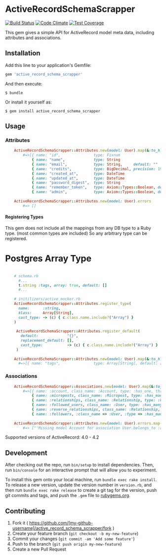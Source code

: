 # ActiveRecordSchemaScrapper
[![Build Status](https://travis-ci.org/zeisler/dissociated_introspection.svg)](https://travis-ci.org/zeisler/dissociated_introspection)
[![Code Climate](https://codeclimate.com/github/zeisler/active_record_schema_scrapper/badges/gpa.svg)](https://codeclimate.com/github/zeisler/active_record_schema_scrapper)
[![Test Coverage](https://codeclimate.com/github/zeisler/active_record_schema_scrapper/badges/coverage.svg)](https://codeclimate.com/github/zeisler/active_record_schema_scrapper/coverage)

This gem gives a simple API for ActiveRecord model meta data, including attributes and associations.

## Installation

Add this line to your application's Gemfile:

```ruby
gem 'active_record_schema_scrapper'
```

And then execute:

    $ bundle

Or install it yourself as:

    $ gem install active_record_schema_scrapper

## Usage

### Attributes
```ruby
    ActiveRecordSchemaScrapper::Attributes.new(model: User).map(&:to_h)
        #=>[{ name: "id",               type: Fixnum                                },
            { name: "name",             type: String                                },
            { name: "email",            type: String,     default: ""               },
            { name: "credits",          type: BigDecimal, precision: 19, scale: 6   },
            { name: "created_at",       type: DateTime                              },
            { name: "updated_at",       type: DateTime                              },
            { name: "password_digest",  type: String                                },
            { name: "remember_token",   type: Axiom::Types::Boolean, default: true  },
            { name: "admin",            type: Axiom::Types::Boolean, default: false }]
            
    ActiveRecordSchemaScrapper::Attributes.new(model: User).errors
        #=> []
```

#### Registering Types

This gem does not include all the mappings from any DB type to a Ruby type. (most common types are included)
So any arbitrary type can be registered.

# Postgres Array Type
```ruby

    # schema.rb
      #...
      t.string :tags, array: true, default: []
      #...
      
    # initilizers/active_mocker.rb
    ActiveRecordSchemaScrapper::Attributes.register_type(
      name:      :string, 
      klass:     Array[String], 
      cast_type: -> (c) { c.class.name.include?("Array") } 
    )
    
     ActiveRecordSchemaScrapper::Attributes.register_default(
       default:             "{}", 
       replacement_default: [], 
       cast_type:           -> (c) { c.class.name.include?("Array") } 
     )
    
    ActiveRecordSchemaScrapper::Attributes.new(model: User).map(&:to_h)
      #=>[{ name: "tags",               type: Array[String], default: []  }]
```

### Associations
```ruby
    ActiveRecordSchemaScrapper::Associations.new(model: User).map(&:to_h)
        #=>[{ name: :account, class_name: :Account, type: :has_one, through: nil, source: nil, foreign_key: :user_id, join_table: nil, dependent: nil },
            { name: :microposts, class_name: :Micropost, type: :has_many, through: nil, source: nil, foreign_key: :user_id, join_table: nil, dependent: nil },
            { name: :relationships, class_name: :Relationship, type: :has_many, through: nil, source: nil, foreign_key: :follower_id, join_table: nil, dependent: :destroy },
            { name: :followed_users, class_name: :User, type: :has_many, through: :relationships, source: :followed, foreign_key: :followed_id, join_table: nil, dependent: nil },
            { name: :reverse_relationships, class_name: :Relationship, type: :has_many, through: nil, source: nil, foreign_key: :followed_id, join_table: nil, dependent: :destroy },
            { name: :followers, :class_name => :User, :type => :has_many, :through => :reverse_relationships, :source => :follower, :foreign_key => :follower_id, :join_table => nil, :dependent => nil }]
    
    ActiveRecordSchemaScrapper::Attributes.new(model: User).errors.map(&:message)
        #=> ["'Missing model Account for association User.belongs_to :account')"]
```

Supported versions of ActiveRecord: 4.0 - 4.2

## Development

After checking out the repo, run `bin/setup` to install dependencies. Then, run `bin/console` for an interactive prompt that will allow you to experiment.

To install this gem onto your local machine, run `bundle exec rake install`. To release a new version, update the version number in `version.rb`, and then run `bundle exec rake release` to create a git tag for the version, push git commits and tags, and push the `.gem` file to [rubygems.org](https://rubygems.org).

## Contributing

1. Fork it ( https://github.com/[my-github-username]/active_record_schema_scrapper/fork )
2. Create your feature branch (`git checkout -b my-new-feature`)
3. Commit your changes (`git commit -am 'Add some feature'`)
4. Push to the branch (`git push origin my-new-feature`)
5. Create a new Pull Request
